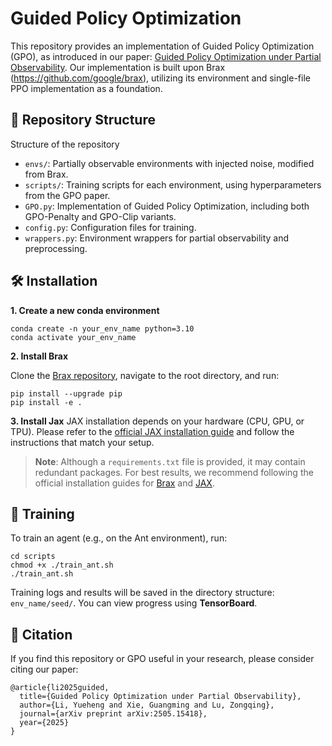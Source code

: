 # Guided Policy Optimization
This repository provides an implementation of Guided Policy Optimization (GPO), as introduced in our paper: [Guided Policy Optimization under Partial Observability](http://arxiv.org/abs/2505.15418).
Our implementation is built upon Brax (https://github.com/google/brax), utilizing its environment and single-file PPO implementation as a foundation.

## 📁 Repository Structure

Structure of the repository
- `envs/`:  Partially observable environments with injected noise, modified from Brax.
- `scripts/`: Training scripts for each environment, using hyperparameters from the GPO paper.
- `GPO.py`: Implementation of Guided Policy Optimization, including both GPO-Penalty and GPO-Clip variants.
- `config.py`: Configuration files for training.
- `wrappers.py`: Environment wrappers for partial observability and preprocessing.

## 🛠️ Installation
**1. Create a new conda environment**
```
conda create -n your_env_name python=3.10
conda activate your_env_name
```
**2. Install Brax**

Clone the [Brax repository](https://github.com/google/brax), navigate to the root directory, and run:
```
pip install --upgrade pip
pip install -e .
```
**3. Install Jax**
JAX installation depends on your hardware (CPU, GPU, or TPU). Please refer to the [official JAX installation guide](https://github.com/jax-ml/jax#installation) and follow the instructions that match your setup.

> **Note**: Although a `requirements.txt` file is provided, it may contain redundant packages. For best results, we recommend following the official installation guides for [Brax](https://github.com/google/brax) and [JAX](https://github.com/jax-ml/jax#installation).

## 🚀 Training
To train an agent (e.g., on the Ant environment), run:
```
cd scripts
chmod +x ./train_ant.sh
./train_ant.sh
```
Training logs and results will be saved in the directory structure: `env_name/seed/`. You can view progress using **TensorBoard**.

## 📖 Citation
If you find this repository or GPO useful in your research, please consider citing our paper:
```
@article{li2025guided,
  title={Guided Policy Optimization under Partial Observability},
  author={Li, Yueheng and Xie, Guangming and Lu, Zongqing},
  journal={arXiv preprint arXiv:2505.15418},
  year={2025}
}
```
